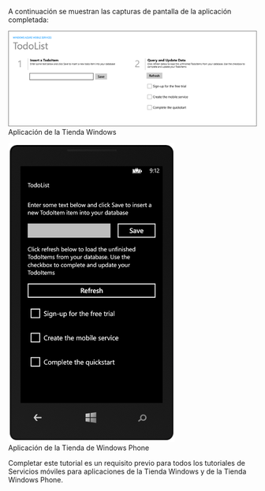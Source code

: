﻿
A continuación se muestran las capturas de pantalla de la aplicación completada:

![](./media/mobile-services-windows-universal-get-started/mobile-quickstart-completed.png)
<br/>Aplicación de la Tienda Windows

![](./media/mobile-services-windows-universal-get-started/mobile-quickstart-completed-wp8.png)
<br/> Aplicación de la Tienda de Windows Phone

Completar este tutorial es un requisito previo para todos los tutoriales de Servicios móviles para aplicaciones de la Tienda Windows y de la Tienda Windows Phone. <!--HONumber=42-->
